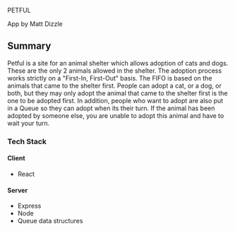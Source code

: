 PETFUL

App by Matt Dizzle

## Summary

Petful is a site for an animal shelter which allows adoption of cats and dogs. These are the only 2 animals allowed in the shelter. The adoption process works strictly on a "First-In, First-Out" basis. The FIFO is based on the animals that came to the shelter first. People can adopt a cat, or a dog, or both, but they may only adopt the animal that came to the shelter first is the one to be adopted first. In addition, people who want to adopt are also put in a Queue so they can adopt when its their turn. If the animal has been adopted by someone else, you are unable to adopt this animal and have to wait your turn.

### Tech Stack

#### Client

- React

#### Server

- Express
- Node
- Queue data structures
